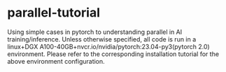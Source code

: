 # parallel-tutorial
Using simple cases in pytorch to understanding parallel in AI training/inference.
Unless otherwise specified, all code is run in a linux+DGX A100-40GB+nvcr.io/nvidia/pytorch:23.04-py3(pytorch 2.0) environment. Please refer to the corresponding installation tutorial for the above environment configuration.
